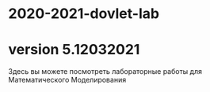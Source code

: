 # 2020-2021-dovlet-lab
# version 5.12032021
Здесь вы можете посмотреть лабораторные работы для Математического Моделирования
